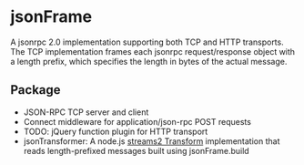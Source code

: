 jsonFrame
=========

A jsonrpc 2.0 implementation supporting both TCP and HTTP transports. The TCP implementation frames each jsonrpc request/response object with a length prefix, which specifies the length in bytes of the actual message.

## Package
* JSON-RPC TCP server and client
* Connect middleware for application/json-rpc POST requests
* TODO: jQuery function plugin for HTTP transport
* jsonTransformer: A node.js [streams2 Transform] implementation that reads length-prefixed messages built using jsonFrame.build

[streams2 Transform]: http://nodejs.org/api/stream.html#stream_class_stream_transform_1
